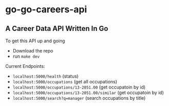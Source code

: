 # go-go-careers-api

## A Career Data API Written In Go

To get this API up and going

- Download the repo
- run `make dev`

Current Endpoints:

- `localhost:5000/health` (status)
- `localhost:5000/occupations` (get all occupations)
- `localhost:5000/occupations/13-2051.00` (get occupatoin by id)
- `localhost:5000/occupations/13-2051.00/similar` (get occupatoin by id)
- `localhost:5000/search?q=manager` (search occupations by title)

